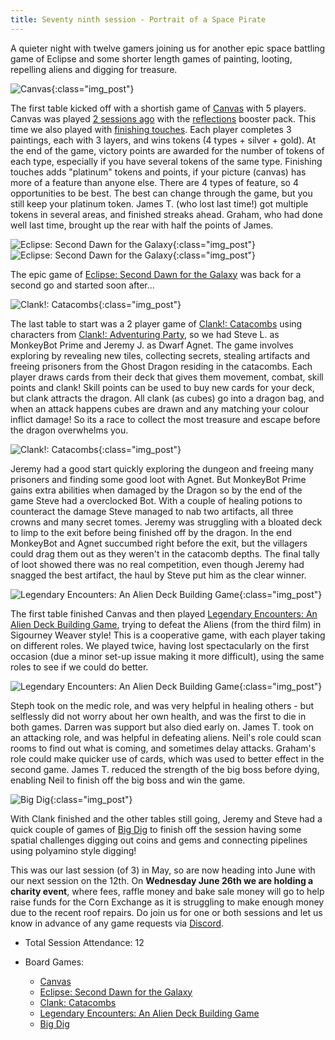```yaml
---
title: Seventy ninth session - Portrait of a Space Pirate
---
```


A quieter night with twelve gamers joining us for another epic space battling game of Eclipse and some shorter length games of painting, looting, repelling aliens and digging for treasure.

![Canvas](/images/posts/2024_05_29/Canvas01.jpg "Canvas"){:class="img_post"}

The first table kicked off with a shortish game of [Canvas][Ca] with 5 players.  Canvas was played [2 sessions ago][77] with the [reflections][CaR] booster pack.  This time we also played with [finishing touches][CaFT]. Each player completes 3 paintings, each with 3 layers, and wins tokens (4 types + silver + gold).  At the end of the game, victory points are awarded for the number of tokens of each type, especially if you have several tokens of the same type.  Finishing touches adds "platinum" tokens and points, if your picture (canvas) has more of a feature than anyone else.  There are 4 types of feature, so 4 opportunities to be best.  The best can change through the game, but you still keep your platinum token.  James T. (who lost last time!) got multiple tokens in several areas, and finished streaks ahead.  Graham, who had done well last time, brought up the rear with half the points of James.

![Eclipse: Second Dawn for the Galaxy](/images/posts/2024_05_29/Eclipse01.jpg "Eclipse: Second Dawn for the Galaxy"){:class="img_post"}
![Eclipse: Second Dawn for the Galaxy](/images/posts/2024_05_29/Eclipse02.jpg "Eclipse: Second Dawn for the Galaxy"){:class="img_post"}

The epic game of [Eclipse: Second Dawn for the Galaxy][Ecl] was back for a second go and started soon after...

![Clank!: Catacombs](/images/posts/2024_05_29/Clank01.jpg "Clank!: Catacombs"){:class="img_post"}

The last table to start was a 2 player game of [Clank!: Catacombs][CC] using characters from [Clank!: Adventuring Party][CAP], so we had Steve L. as MonkeyBot Prime and Jeremy J. as Dwarf Agnet. The game involves exploring by revealing new tiles, collecting secrets, stealing artifacts and freeing prisoners from the Ghost Dragon residing in the catacombs. Each player draws cards from their deck that gives them movement, combat, skill points and clank! Skill points can be used to buy new cards for your deck, but clank attracts the dragon. All clank (as cubes) go into a dragon bag, and when an attack happens cubes are drawn and any matching your colour inflict damage! So its a race to collect the most treasure and escape before the dragon overwhelms you.

![Clank!: Catacombs](/images/posts/2024_05_29/Clank02.jpg "Clank!: Catacombs"){:class="img_post"}

Jeremy had a good start quickly exploring the dungeon and freeing many prisoners and finding some good loot with Agnet. But MonkeyBot Prime gains extra abilities when damaged by the Dragon so by the end of the game Steve had a overclocked Bot. With a couple of healing potions to counteract the damage Steve managed to nab two artifacts, all three crowns and many secret tomes. Jeremy was struggling with a bloated deck to limp to the exit before being finished off by the dragon. In the end MonkeyBot and Agnet succumbed right before the exit, but the villagers could drag them out as they weren't in the catacomb depths. The final tally of loot showed there was no real competition, even though Jeremy had snagged the best artifact, the haul by Steve put him as the clear winner.

![Legendary Encounters: An Alien Deck Building Game](/images/posts/2024_05_29/Aliens01.jpg "Legendary Encounters: An Alien Deck Building Game"){:class="img_post"}

The first table finished Canvas and then played [Legendary Encounters: An Alien Deck Building Game][LEA], trying to defeat the Aliens (from the third film) in Sigourney Weaver style!  This is a cooperative game, with each player taking on different roles. We played twice, having lost spectacularly on the first occasion (due a minor set-up issue making it more difficult), using the same roles to see if we could do better.

![Legendary Encounters: An Alien Deck Building Game](/images/posts/2024_05_29/Aliens02.jpg "Legendary Encounters: An Alien Deck Building Game"){:class="img_post"}

Steph took on the medic role, and was very helpful in healing others - but selflessly did not worry about her own health, and was the first to die in both games.  Darren was support but also died early on. James T. took on an attacking role, and was helpful in defeating aliens.  Neil's role could scan rooms to find out what is coming, and sometimes delay attacks. Graham's role could make quicker use of cards, which was used to better effect in the second game.   James T. reduced the strength of the big boss before dying, enabling Neil to finish off the big boss and win the game.

![Big Dig](/images/posts/2024_05_29/BigDig01.jpg "Big Dig"){:class="img_post"}

With Clank finished and the other tables still going, Jeremy and Steve had a quick couple of games of [Big Dig][BD] to finish off the session having some spatial challenges digging out coins and gems and connecting pipelines using polyamino style digging!

This was our last session (of 3) in May, so are now heading into June with our next session on the 12th. On **Wednesday June 26th we are holding a charity event**, where fees, raffle money and bake sale money will go to help raise funds for the Corn Exchange as it is struggling to make enough money due to the recent roof repairs. Do join us for one or both sessions and let us know in advance of any game requests via [Discord][Contact]. 

* Total Session Attendance: 12
* Board Games:

     * [Canvas][Ca]
     * [Eclipse: Second Dawn for the Galaxy][Ecl]
     * [Clank: Catacombs][CC]
	 * [Legendary Encounters: An Alien Deck Building Game][LEA]
     * [Big Dig][BD]

[LEA]: {{site.data.BoardGameLinks.LegendaryEncountersAnAlienDeckBuildingGame.Link}}
[Ecl]: {{site.data.BoardGameLinks.EclipseSecondDawnForTheGalaxy.Link}}
[CC]: {{site.data.BoardGameLinks.ClankCatacombs.Link}}
[CAP]: {{site.data.BoardGameLinks.ClankAdventuringParty.Link}}
[Ca]: {{site.data.BoardGameLinks.Canvas.Link}}
[CaR]: {{site.data.BoardGameLinks.CanvasReflections.Link}}
[CaFT]: {{site.data.BoardGameLinks.CanvasFinishingTouches.Link}}
[BD]: {{site.data.BoardGameLinks.BigDig.Link}}

[77]: /2024/05/01/seventyseventh-session.html

[Contact]: /Contact.html
